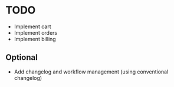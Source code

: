 # TODO

- Implement cart
- Implement orders
- Implement billing

## Optional
- Add changelog and workflow management (using conventional changelog)
